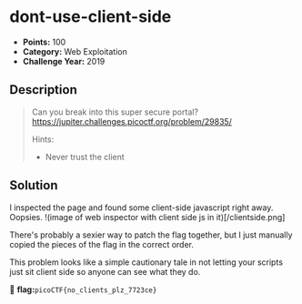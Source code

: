 # dont-use-client-side
* **Points:** 100
* **Category:** Web Exploitation
* **Challenge Year:** 2019

## Description
> Can you break into this super secure portal? 
> https://jupiter.challenges.picoctf.org/problem/29835/
>
> Hints:
>  * Never trust the client
> 

## Solution

I inspected the page and found some client-side javascript right away. Oopsies. 
!(image of web inspector with client side js in it)[/clientside.png]

There's probably a sexier way to patch the flag together, but I just manually copied the pieces of the flag in the correct order. 

This problem looks like a simple cautionary tale in not letting your scripts just sit client side so anyone can see what they do. 

:black_flag: **flag:**`picoCTF{no_clients_plz_7723ce}`
